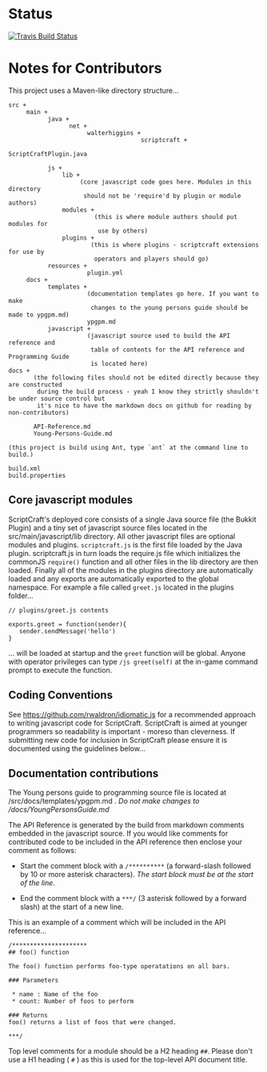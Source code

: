 # Status

[![Travis Build Status](https://api.travis-ci.org/walterhiggins/ScriptCraft.png)](http://travis-ci.org/walterhiggins/ScriptCraft)

# Notes for Contributors

This project uses a Maven-like directory structure...

    src +
         main +
               java +
                     net +
                          walterhiggins + 
                                         scriptcraft +
                                                       ScriptCraftPlugin.java

               js +
                   lib +
                        (core javascript code goes here. Modules in this directory
                         should not be 'require'd by plugin or module authors)
                   modules + 
                            (this is where module authors should put modules for 
                             use by others)
                   plugins +
                           (this is where plugins - scriptcraft extensions for use by 
                            operators and players should go) 
               resources +
                          plugin.yml
         docs +
               templates +
                          (documentation templates go here. If you want to make 
                           changes to the young persons guide should be made to ypgpm.md)
                          ypgpm.md
               javascript +
                          (javascript source used to build the API reference and
                           table of contents for the API reference and Programming Guide
                           is located here)
    docs +
           (the following files should not be edited directly because they are constructed
            during the build process - yeah I know they strictly shouldn't be under source control but
            it's nice to have the markdown docs on github for reading by non-contributors)

           API-Reference.md
           Young-Persons-Guide.md

    (this project is build using Ant, type `ant` at the command line to build.)

    build.xml
    build.properties

## Core javascript modules

ScriptCraft's deployed core consists of a single Java source file (the
Bukkit Plugin) and a tiny set of javascript source files located in
the src/main/javascript/lib directory. All other javascript files are
optional modules and plugins. `scriptcraft.js` is the first file
loaded by the Java plugin. scriptcraft.js in turn loads the require.js
file which initializes the commonJS `require()` function and all other
files in the lib directory are then loaded. Finally all of the modules
in the plugins directory are automatically loaded and any exports are
automatically exported to the global namespace. For example a file
called `greet.js` located in the plugins folder...

    // plugins/greet.js contents

    exports.greet = function(sender){ 
       sender.sendMessage('hello') 
    }

... will be loaded at startup and the `greet` function will be
global. Anyone with operator privileges can type `/js greet(self)` at
the in-game command prompt to execute the function.

## Coding Conventions

See <https://github.com/rwaldron/idiomatic.js> for a recommended
approach to writing javascript code for ScriptCraft. ScriptCraft is
aimed at younger programmers so readability is important - moreso than
cleverness. If submitting new code for inclusion in ScriptCraft please
ensure it is documented using the guidelines below...

## Documentation contributions

The Young persons guide to programming source file is located at
/src/docs/templates/ypgpm.md . *Do not make changes to
/docs/YoungPersonsGuide.md*

The API Reference is generated by the build from markdown comments
embedded in the javascript source. If you would like comments for
contributed code to be included in the API reference then enclose your
comment as follows:

 * Start the comment block with a `/**********` (a forward-slash
   followed by 10 or more asterisk characters). *The start block must
   be at the start of the line*.

 * End the comment block with a `***/` (3 asterisk followed by a
   forward slash) at the start of a new line.

This is an example of a comment which will be included in the API reference...

    /*********************
    ## foo() function

    The foo() function performs foo-type operatations on all bars.
    
    ### Parameters

     * name : Name of the foo
     * count: Number of foos to perform

    ### Returns
    foo() returns a list of foos that were changed.

    ***/

Top level comments for a module should be a H2 heading `##`. Please
don't use a H1 heading ( `#` ) as this is used for the top-level API
document title.
